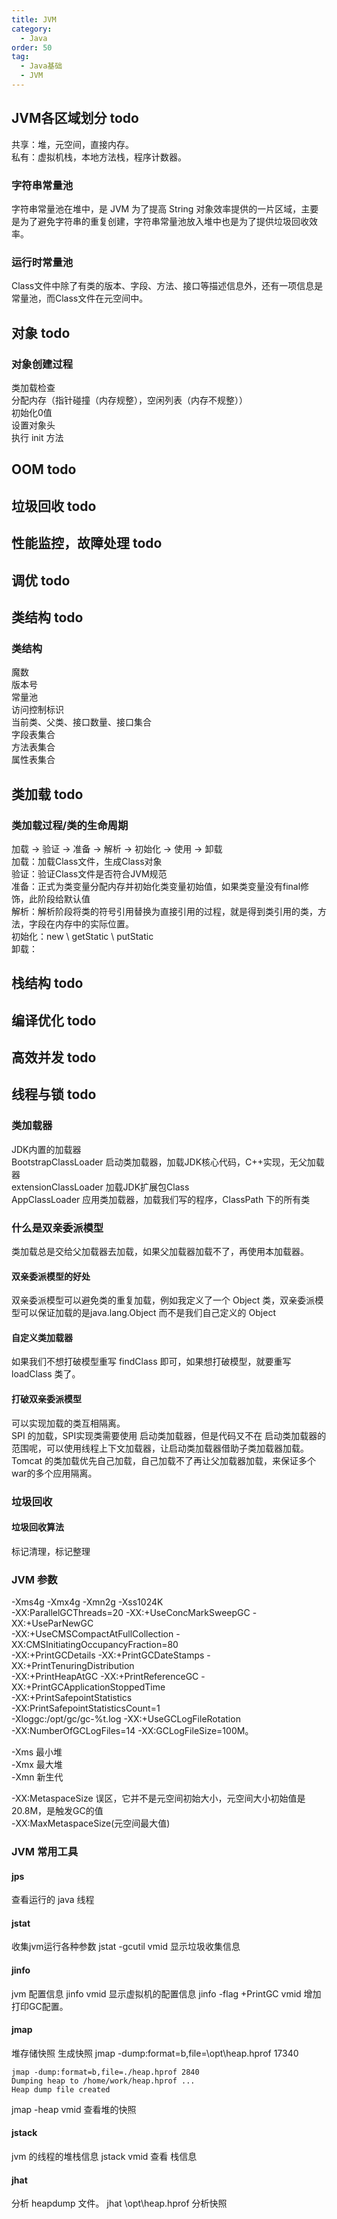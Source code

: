 ```yaml
---
title: JVM
category:
  - Java
order: 50
tag:
  - Java基础
  - JVM
---
```


## JVM各区域划分 todo
共享：堆，元空间，直接内存。  
私有：虚拟机栈，本地方法栈，程序计数器。  

### 字符串常量池
字符串常量池在堆中，是 JVM 为了提高 String 对象效率提供的一片区域，主要是为了避免字符串的重复创建，字符串常量池放入堆中也是为了提供垃圾回收效率。  

### 运行时常量池
Class文件中除了有类的版本、字段、方法、接口等描述信息外，还有一项信息是常量池，而Class文件在元空间中。  

## 对象 todo
### 对象创建过程
类加载检查  
分配内存（指针碰撞（内存规整），空闲列表（内存不规整））  
初始化0值  
设置对象头  
执行 init 方法  

## OOM todo

## 垃圾回收 todo

## 性能监控，故障处理 todo

## 调优 todo

## 类结构 todo

### 类结构
魔数  
版本号  
常量池  
访问控制标识  
当前类、父类、接口数量、接口集合  
字段表集合  
方法表集合  
属性表集合  

## 类加载 todo
### 类加载过程/类的生命周期
加载 -> 验证 -> 准备 -> 解析 -> 初始化 -> 使用 -> 卸载  
加载：加载Class文件，生成Class对象  
验证：验证Class文件是否符合JVM规范  
准备：正式为类变量分配内存并初始化类变量初始值，如果类变量没有final修饰，此阶段给默认值  
解析：解析阶段将类的符号引用替换为直接引用的过程，就是得到类引用的类，方法，字段在内存中的实际位置。  
初始化：new \ getStatic \ putStatic  
卸载：  


## 栈结构 todo

## 编译优化 todo

## 高效并发 todo

## 线程与锁 todo




### 类加载器
JDK内置的加载器   
BootstrapClassLoader 启动类加载器，加载JDK核心代码，C++实现，无父加载器  
extensionClassLoader 加载JDK扩展包Class  
AppClassLoader 应用类加载器，加载我们写的程序，ClassPath 下的所有类  

### 什么是双亲委派模型
类加载总是交给父加载器去加载，如果父加载器加载不了，再使用本加载器。  
#### 双亲委派模型的好处
双亲委派模型可以避免类的重复加载，例如我定义了一个 Object 类，双亲委派模型可以保证加载的是java.lang.Object 而不是我们自己定义的 Object  
#### 自定义类加载器
如果我们不想打破模型重写 findClass 即可，如果想打破模型，就要重写 loadClass 类了。  
#### 打破双亲委派模型
可以实现加载的类互相隔离。  
SPI 的加载，SPI实现类需要使用 启动类加载器，但是代码又不在 启动类加载器的范围呢，可以使用线程上下文加载器，让启动类加载器借助子类加载器加载。  
Tomcat 的类加载优先自己加载，自己加载不了再让父加载器加载，来保证多个war的多个应用隔离。  

### 垃圾回收
#### 垃圾回收算法
标记清理，标记整理  

### JVM 参数
-Xms4g -Xmx4g -Xmn2g -Xss1024K   
-XX:ParallelGCThreads=20 -XX:+UseConcMarkSweepGC -XX:+UseParNewGC   
-XX:+UseCMSCompactAtFullCollection -XX:CMSInitiatingOccupancyFraction=80   
-XX:+PrintGCDetails -XX:+PrintGCDateStamps -XX:+PrintTenuringDistribution   
-XX:+PrintHeapAtGC -XX:+PrintReferenceGC -XX:+PrintGCApplicationStoppedTime   
-XX:+PrintSafepointStatistics    
-XX:PrintSafepointStatisticsCount=1   
-Xloggc:/opt/gc/gc-%t.log -XX:+UseGCLogFileRotation   
-XX:NumberOfGCLogFiles=14 -XX:GCLogFileSize=100M。  

-Xms 最小堆  
-Xmx 最大堆  
-Xmn 新生代   

-XX:MetaspaceSize 误区，它并不是元空间初始大小，元空间大小初始值是 20.8M，是触发GC的值  
-XX:MaxMetaspaceSize(元空间最大值)  

### JVM 常用工具
#### jps 
查看运行的 java 线程
#### jstat 
收集jvm运行各种参数
jstat -gcutil vmid 显示垃圾收集信息
#### jinfo 
jvm 配置信息
jinfo vmid 显示虚拟机的配置信息
jinfo -flag +PrintGC vmid 增加打印GC配置。
#### jmap
堆存储快照
生成快照 jmap -dump:format=b,file=\opt\heap.hprof 17340

```shell
jmap -dump:format=b,file=./heap.hprof 2840
Dumping heap to /home/work/heap.hprof ...
Heap dump file created
```

jmap -heap vmid 查看堆的快照
#### jstack
jvm 的线程的堆栈信息
jstack vmid 查看 栈信息
#### jhat
分析 heapdump 文件。
jhat \opt\heap.hprof 分析快照


